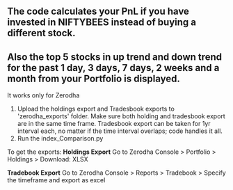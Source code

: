 ## The code calculates your PnL if you have invested in NIFTYBEES instead of buying a different stock. 
## Also the top 5 stocks in up trend and down trend for the past 1 day, 3 days, 7 days, 2 weeks and a month from your Portfolio is displayed.

It works only for Zerodha
1. Upload the holdings export and Tradesbook exports to 'zerodha_exports' folder. Make sure both holding and tradesbook export are in the same time frame. Tradesbook export can be taken for 1yr interval each, no matter if the time interval overlaps; code handles it all.
2. Run the index_Comparison.py

To get the exports:
**Holdings Export**
Go to Zerodha Console > Portfolio > Holdings > Download: XLSX

**Tradebook Export**
Go to Zerodha Console > Reports > Tradebook > Specify the timeframe and export as excel

